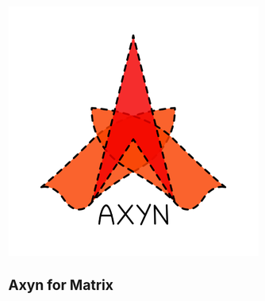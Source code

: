 <p align="center">
  <img
    src="images/axyn.png"
    alt="Axyn logo"
  />
</p>

# Axyn for Matrix
